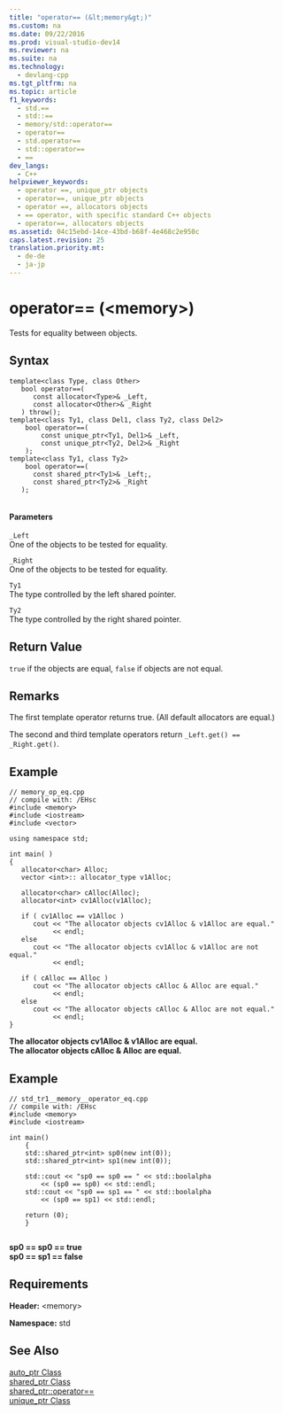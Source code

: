 ```yaml
---
title: "operator== (&lt;memory&gt;)"
ms.custom: na
ms.date: 09/22/2016
ms.prod: visual-studio-dev14
ms.reviewer: na
ms.suite: na
ms.technology: 
  - devlang-cpp
ms.tgt_pltfrm: na
ms.topic: article
f1_keywords: 
  - std.==
  - std::==
  - memory/std::operator==
  - operator==
  - std.operator==
  - std::operator==
  - ==
dev_langs: 
  - C++
helpviewer_keywords: 
  - operator ==, unique_ptr objects
  - operator==, unique_ptr objects
  - operator ==, allocators objects
  - == operator, with specific standard C++ objects
  - operator==, allocators objects
ms.assetid: 04c15ebd-14ce-43bd-b68f-4e468c2e950c
caps.latest.revision: 25
translation.priority.mt: 
  - de-de
  - ja-jp
---
```

# operator== (&lt;memory&gt;)
Tests for equality between objects.  
  
## Syntax  
  
```  
template<class Type, class Other>  
   bool operator==(  
      const allocator<Type>& _Left,  
      const allocator<Other>& _Right  
   ) throw();  
template<class Ty1, class Del1, class Ty2, class Del2>  
    bool operator==(  
        const unique_ptr<Ty1, Del1>& _Left,  
        const unique_ptr<Ty2, Del2>& _Right  
    );  
template<class Ty1, class Ty2>  
    bool operator==(  
      const shared_ptr<Ty1>& _Left;,  
      const shared_ptr<Ty2>& _Right  
   );  
  
```  
  
#### Parameters  
 `_Left`  
 One of the objects to be tested for equality.  
  
 `_Right`  
 One of the objects to be tested for equality.  
  
 `Ty1`  
 The type controlled by the left shared pointer.  
  
 `Ty2`  
 The type controlled by the right shared pointer.  
  
## Return Value  
 `true` if the objects are equal, `false` if objects are not equal.  
  
## Remarks  
 The first template operator returns true. (All default allocators are equal.)  
  
 The second and third template operators return `_Left.get() == _Right.get()`.  
  
## Example  
  
```  
// memory_op_eq.cpp  
// compile with: /EHsc  
#include <memory>  
#include <iostream>  
#include <vector>  
  
using namespace std;  
  
int main( )   
{  
   allocator<char> Alloc;  
   vector <int>:: allocator_type v1Alloc;  
  
   allocator<char> cAlloc(Alloc);   
   allocator<int> cv1Alloc(v1Alloc);  
  
   if ( cv1Alloc == v1Alloc )  
      cout << "The allocator objects cv1Alloc & v1Alloc are equal."  
           << endl;  
   else  
      cout << "The allocator objects cv1Alloc & v1Alloc are not equal."  
           << endl;  
  
   if ( cAlloc == Alloc )  
      cout << "The allocator objects cAlloc & Alloc are equal."  
           << endl;  
   else  
      cout << "The allocator objects cAlloc & Alloc are not equal."  
           << endl;  
}  
```  
  
 **The allocator objects cv1Alloc & v1Alloc are equal.**  
**The allocator objects cAlloc & Alloc are equal.**   
## Example  
  
```  
// std_tr1__memory__operator_eq.cpp   
// compile with: /EHsc   
#include <memory>   
#include <iostream>   
  
int main()   
    {   
    std::shared_ptr<int> sp0(new int(0));   
    std::shared_ptr<int> sp1(new int(0));   
  
    std::cout << "sp0 == sp0 == " << std::boolalpha   
        << (sp0 == sp0) << std::endl;   
    std::cout << "sp0 == sp1 == " << std::boolalpha   
        << (sp0 == sp1) << std::endl;   
  
    return (0);   
    }  
  
```  
  
 **sp0 == sp0 == true**  
**sp0 == sp1 == false**   
## Requirements  
 **Header:** <memory\>  
  
 **Namespace:** std  
  
## See Also  
 [auto_ptr Class](../vs140/auto_ptr-class.md)   
 [shared_ptr Class](../vs140/shared_ptr-class.md)   
 [shared_ptr::operator==](assetId:///69467417-7d95-4363-b64e-ca5ac08b9530)   
 [unique_ptr Class](../vs140/unique_ptr-class.md)